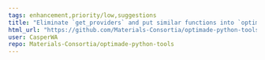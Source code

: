 ```yaml
---
tags: enhancement,priority/low,suggestions
title: "Eliminate `get_providers` and put similar functions into `optimade.server.data`"
html_url: "https://github.com/Materials-Consortia/optimade-python-tools/issues/375"
user: CasperWA
repo: Materials-Consortia/optimade-python-tools
---
```


